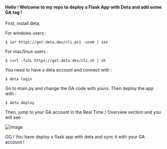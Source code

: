 #### Hello ! Welcome to my repo to deploy a Flask App with Deta and add some GA tag !

First, install deta,

For windows users :
```
$ iwr https://get.deta.dev/cli.ps1 -useb | iex
```
For mac/linux users :
```
$ curl -fsSL https://get.deta.dev/cli.sh | sh
```

You need to have a deta account and connect with : 
```
$ deta login
```

Go to main.py and change the GA code with yours.
Then deploy the app with : 
```
$ deta deploy
```
Then, jump to your GA account in the Real Time / Overview section and you will see : 

![image](https://user-images.githubusercontent.com/119404054/205500020-757bc843-fea2-41a2-89df-891f399f23ba.png)


GG ! You have deploy a flask app with deta and sync it with your GA account !
